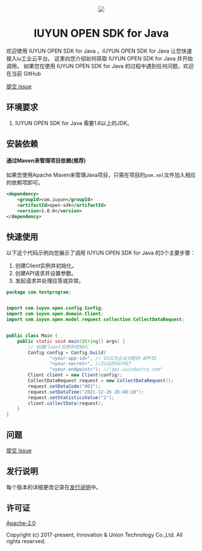 <p align="center">
<a href=" https://www.iuyun.com"><img src="https://static-a1b2.iuyun.com/icons/0518a62.png"></a>
</p>

<h1 align="center">IUYUN OPEN SDK for Java</h1>
欢迎使用 IUYUN OPEN SDK for Java 。IUYUN OPEN SDK for Java 让您快速接入iu工业云平台。
这里向您介绍如何获取 IUYUN OPEN SDK for Java 并开始调用。
如果您在使用 IUYUN OPEN SDK for Java 的过程中遇到任何问题，欢迎在当前 GitHub

[提交 Issue](https://github.com/iudcloud/iuyun-open-sdk/issues/new) 

## 环境要求
1. IUYUN OPEN SDK for Java 需要1.6以上的JDK。

## 安装依赖
#### 通过Maven来管理项目依赖(推荐)
如果您使用Apache Maven来管理Java项目，只需在项目的`pom.xml`文件加入相应的依赖项即可。
```xml
<dependency>
    <groupId>com.iuyun</groupId>
    <artifactId>open-sdk</artifactId>
    <version>1.0.0</version>
</dependency>
```

## 快速使用

以下这个代码示例向您展示了调用 IUYUN OPEN SDK for Java 的3个主要步骤：
1. 创建Client实例并初始化。
2. 创建API请求并设置参数。
3. 发起请求并处理应答或异常。
```java
package com.testprogram;


import com.iuyun.open.config.Config;
import com.iuyun.open.domain.Client;
import com.iuyun.open.model.request.collection.CollectDataRequest;


public class Main {
    public static void main(String[] args) {
        // 创建Client实例并初始化
        Config config = Config.build(
                "<your-app-id>", // IU云为企业分配的 APPID 
                "<your-secret>", //IU云的SECRET
                "<your-endpoint>"); //"api.iuindustry.com"
        Client client = new Client(config);
        CollectDataRequest request = new CollectDataRequest();
        request.setDataCode("001");
        request.setDataTime("2021-12-26 20:48:10");
        request.setStatisticsValue("1");
        client.collectData(request);
    }
}
```

## 问题
[提交 Issue](https://github.com/iudcloud/iuyun-open-sdk/issues/new) 

## 发行说明
每个版本的详细更改记录在[发行说明](./ChangeLog.txt)中。

## 许可证
[Apache-2.0](http://www.apache.org/licenses/LICENSE-2.0)

Copyright (c) 2017-present, Innovation & Union Technology Co.,Ltd. All rights reserved.
